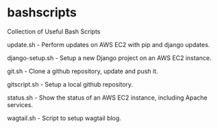 # bashscripts
Collection of Useful Bash Scripts

update.sh         - Perform updates on AWS EC2 with pip and django updates.

django-setup.sh   - Setup a new Django project on an AWS EC2 instance.

git.sh            - Clone a github repository, update and push it.

gitscript.sh      - Setup a local github repository.

status.sh         - Show the status of an AWS EC2 instance, including Apache services.

wagtail.sh        - Script to setup wagtail blog.

